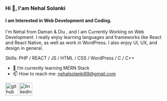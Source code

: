 ### Hi 👋, I'am Nehal Solanki
#### I am Interested in  Web Development and Coding.
I'm Nehal from Daman & Diu , and I am Currently Working on Web Development. I really enjoy learning languages and frameworks like React and React Native, as well as work in WordPress. I also enjoy UI, UX, and design in general. 


Skills: PHP / REACT / JS / HTML / CSS / WordPress / C / C++

- 🌱 I’m currently learning MERN Stack  
- 📫 How to reach me: nehalsolanki69@gmail.com 


[<img src='https://cdn.jsdelivr.net/npm/simple-icons@3.0.1/icons/github.svg' alt='github' height='40'>](https://github.com/Nehalsolanki28)  [<img src='https://cdn.jsdelivr.net/npm/simple-icons@3.0.1/icons/linkedin.svg' alt='linkedin' height='40'>](https://www.linkedin.com/in/nehalsolanki28/)  



<!-- [![Nehal Solanki GitHub stats](https://github-readme-stats.vercel.app/api?username=nehalsolanki)](https://github.com/anuraghazra/github-readme-stats) --!>


<!--
**NehalSolanki28/NehalSolanki28** is a ✨ _special_ ✨ repository because its `README.md` (this file) appears on your GitHub profile.

Here are some ideas to get you started:

- 🔭 I’m currently working on ...
- 🌱 I’m currently learning ...
- 👯 I’m looking to collaborate on ...
- 🤔 I’m looking for help with ...
- 💬 Ask me about ...
- 📫 How to reach me: ...
- 😄 Pronouns: ...
- ⚡ Fun fact: ...
-->

